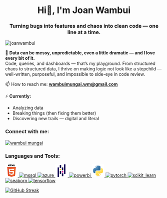 <h1 align="center"> Hi👋, I'm Joan Wambui </h1>

<h3 align="center"> Turning bugs into features and chaos into clean code — one line at a time.</h3>

<p align="left"> <img src="https://komarev.com/ghpvc/?username=joanwambui&label=Profile%20views&color=0e75b6&style=flat" alt="joanwambui" /> </p>

💬 **Data can be messy, unpredictable, even a little dramatic — and I love every bit of it.**                                                                                    
Code, queries, and dashboards — that’s my playground.
From structured chaos to structured data, I thrive on making logic not look like a stepchild — well-written, purposeful, and impossible to side-eye in code review.

📫 How to reach me: **wambuimungai.wm@gmail.com**

⚡ **Currently:**
- Analyzing data
- Breaking things (then fixing them better)
- Discovering new trails — digital and literal


<h3 align="left">Connect with me:</h3>
<p align="left">
<a href="https://linkedin.com/in/wambui-mungai-620b4814b" target="blank"><img align="center" src="https://raw.githubusercontent.com/rahuldkjain/github-profile-readme-generator/master/src/images/icons/Social/linked-in-alt.svg" alt="wambui mungai" height="30" width="40" /></a>
</p>

<h3 align="left">Languages and Tools:</h3>
<p align="left">
<a href="https://www.w3.org/html/" target="_blank" rel="noreferrer"> <img src="https://raw.githubusercontent.com/devicons/devicon/master/icons/html5/html5-original-wordmark.svg" alt="html5" width="40" height="40"/> </a>
<a href="https://www.microsoft.com/en-us/sql-server" target="_blank" rel="noreferrer"> <img src="https://www.svgrepo.com/show/303229/microsoft-sql-server-logo.svg" alt="mssql" width="40" height="40"/> </a>
<a href="https://azure.microsoft.com/" target="_blank" rel="noreferrer"> <img src="https://www.vectorlogo.zone/logos/microsoft_azure/microsoft_azure-icon.svg" alt="azure" width="40" height="40"/> </a>
<a href="https://pandas.pydata.org/" target="_blank" rel="noreferrer"> <img src="https://raw.githubusercontent.com/devicons/devicon/2ae2a900d2f041da66e950e4d48052658d850630/icons/pandas/pandas-original.svg" alt="pandas" width="40" height="40"/> </a>
<a href="https://powerbi.microsoft.com/" target="_blank" rel="noreferrer"> <img src="https://upload.wikimedia.org/wikipedia/commons/c/cf/New_Power_BI_Logo.svg" alt="powerbi" width="40" height="40"/> </a>
<a href="https://www.python.org" target="_blank" rel="noreferrer"> <img src="https://raw.githubusercontent.com/devicons/devicon/master/icons/python/python-original.svg" alt="python" width="40" height="40"/> </a>
<a href="https://pytorch.org/" target="_blank" rel="noreferrer"> <img src="https://www.vectorlogo.zone/logos/pytorch/pytorch-icon.svg" alt="pytorch" width="40" height="40"/> </a>
<a href="https://scikit-learn.org/" target="_blank" rel="noreferrer"> <img src="https://upload.wikimedia.org/wikipedia/commons/0/05/Scikit_learn_logo_small.svg" alt="scikit_learn" width="40" height="40"/> </a>
<a href="https://seaborn.pydata.org/" target="_blank" rel="noreferrer"> <img src="https://seaborn.pydata.org/_images/logo-mark-lightbg.svg" alt="seaborn" width="40" height="40"/> </a>
<a href="https://www.tensorflow.org" target="_blank" rel="noreferrer"> <img src="https://www.vectorlogo.zone/logos/tensorflow/tensorflow-icon.svg" alt="tensorflow" width="40" height="40"/> </a>
</p>

<p align="left">
<a href="https://git.io/streak-stats"><img src="https://github-readme-streak-stats.herokuapp.com?user=Joanwambui&theme=highcontrast&hide_border=true" alt="GitHub Streak" /></a>
</p>
